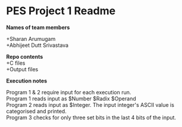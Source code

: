 <h1>PES Project 1 Readme</h1>
<strong>Names of team members</strong>
  <p>+Sharan Arumugam<br>
  +Abhijeet Dutt Srivastava</p>

**Repo contents**<br>
  +C files<br>
  +Output files<br>
  
 **Execution notes**
 <p>Program 1 & 2 require input for each execution run.<br>
 Program 1 reads input as $Number $Radix $Operand<br>
 Program 2 reads input as $Integer. The input integer's ASCII value is categorised and printed.<br>
 Program 3 checks for only three set bits in the last 4 bits of the input.
</p>
